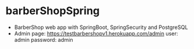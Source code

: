 # barberShopSpring
- BarberShop web app with SpringBoot, SpringSecurity and PostgreSQL
- Admin page: https://testbarbershopv1.herokuapp.com/admin
           user: admin
           password: admin
